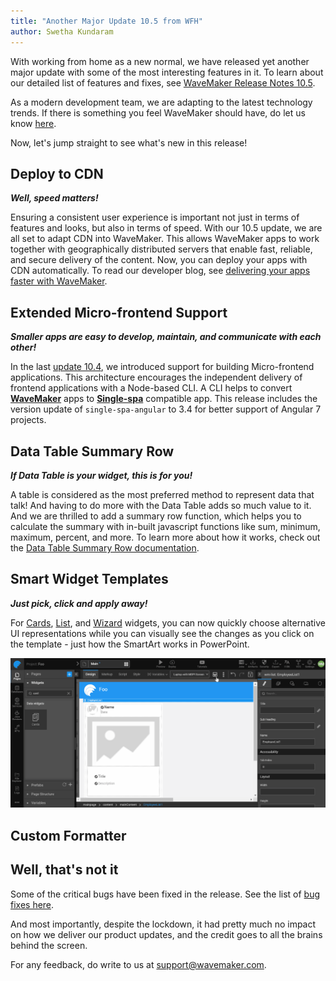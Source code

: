 ```yaml
---
title: "Another Major Update 10.5 from WFH"
author: Swetha Kundaram
---
```


With working from home as a new normal, we have released yet another major update with some of the most interesting features in it. To learn about our detailed list of features and fixes, see [WaveMaker Release Notes 10.5](/learn/wavemaker-release-notes/v10-5-0).

As a modern development team, we are adapting to the latest technology trends. If there is something you feel WaveMaker should have, do let us know [here](mailto:info@wavemaker.com).

Now, let's jump straight to see what's new in this release!

<!-- truncate -->

## Deploy to CDN

***Well, speed matters!***

Ensuring a consistent user experience is important not just in terms of features and looks, but also in terms of speed. With our 10.5 update, we are all set to adapt CDN into WaveMaker. This allows WaveMaker apps to work together with geographically distributed servers that enable fast, reliable, and secure delivery of the content. Now, you can deploy your apps with CDN automatically. To read our developer blog, see [delivering your apps faster with WaveMaker](/learn/blog/2020/06/23/deliver-faster-applications-with-wavemaker).

## Extended Micro-frontend Support

***Smaller apps are easy to develop, maintain, and communicate with each other!***

In the last [update 10.4](/learn/wavemaker-release-notes/v10-4-0), we introduced support for building Micro-frontend applications. This architecture encourages the independent delivery of frontend applications with a Node-based CLI. A CLI helps to convert **[WaveMaker](https://www.wavemakeronline.com/login/login)** apps to **[Single-spa](https://single-spa.js.org/)** compatible app. This release includes the version update of `single-spa-angular` to 3.4  for better support of Angular 7 projects.

## Data Table Summary Row

***If Data Table is your widget, this is for you!***

A table is considered as the most preferred method to represent data that talk! And having to do more with the Data Table adds so much value to it. And we are thrilled to add a summary row function, which helps you to calculate the summary with in-built javascript functions like sum, minimum, maximum, percent, and more. To learn more about how it works, check out the [Data Table Summary Row documentation](/learn/app-development/widgets/datalive/datatable/summary-row).

## Smart Widget Templates

***Just pick, click and apply away!***

For [Cards](/learn/app-development/widgets/datalive/cards), [List](/learn/app-development/widgets/datalive/list), and [Wizard](/learn/app-development/widgets/container/wizard) widgets, you can now quickly choose alternative UI representations while you can visually see the changes as you click on the template - just how the SmartArt works in PowerPoint. 

![widget template](/learn/assets/widget-template.gif)

## Custom Formatter





## Well, that's not it

Some of the critical bugs have been fixed in the release. See the list of [bug fixes here](/learn/wavemaker-release-notes/v10-5-0/).

And most importantly, despite the lockdown, it had pretty much no impact on how we deliver our product updates, and the credit goes to all the brains behind the screen.

For any feedback, do write to us at [support@wavemaker.com](mailto:support@wavemaker.com).